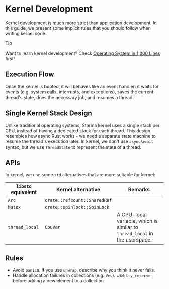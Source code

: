 # Kernel Development

Kernel development is much more strict than application development. In this guide, we present some implicit rules that you should follow when writing kernel code.

> [!TIP]
>
> Want to learn kernel development? Check [Operating System in 1,000 Lines](https://operating-system-in-1000-lines.vercel.app/) first!

## Execution Flow

Once the kernel is booted, it will behaves like an event handler: it waits for events (e.g. system calls, interrupts, and exceptions), saves the current thread's state, does the necessary job, and resumes a thread.

## Single Kernel Stack Design

Unlike traditional operating systems, Starina kernel uses a single stack per CPU, instead of having a dedicated stack for each thread. This design resembles how async Rust works - we need a separate state machine to resume the thread's execution later. In kernel, we don't use `async`/`await` syntax, but we use `ThreadState` to represent the state of a thread.

## APIs

In kernel, we use some `std` alternatives that are more suitable for kernel:

| `libstd` equivalent | Kernel alternative | Remarks |
|----------------|--------------------|----|
| `Arc` | `crate::refcount::SharedRef` | |
| `Mutex` | `crate::spinlock::SpinLock` | |
| `thread_local` | `CpuVar` | A CPU-local variable, which is similar to `thread_local` in the userspace. |

## Rules

- Avoid `panic`s. If you use `unwrap`, describe why you think it never fails.
- Handle allocation failures in collections (e.g. `Vec`). Use `try_reserve` before adding a new element to a collection.
